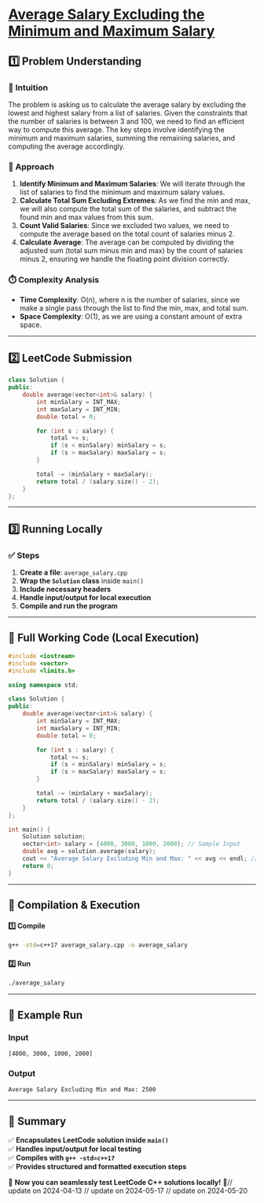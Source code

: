 # **[Average Salary Excluding the Minimum and Maximum Salary](https://leetcode.com/problems/average-salary-excluding-the-minimum-and-maximum-salary/description/)**  

## **1️⃣ Problem Understanding**  
### **📌 Intuition**  
The problem is asking us to calculate the average salary by excluding the lowest and highest salary from a list of salaries. Given the constraints that the number of salaries is between 3 and 100, we need to find an efficient way to compute this average. The key steps involve identifying the minimum and maximum salaries, summing the remaining salaries, and computing the average accordingly.

### **🚀 Approach**  
1. **Identify Minimum and Maximum Salaries**: We will iterate through the list of salaries to find the minimum and maximum salary values.
2. **Calculate Total Sum Excluding Extremes**: As we find the min and max, we will also compute the total sum of the salaries, and subtract the found min and max values from this sum.
3. **Count Valid Salaries**: Since we excluded two values, we need to compute the average based on the total count of salaries minus 2.
4. **Calculate Average**: The average can be computed by dividing the adjusted sum (total sum minus min and max) by the count of salaries minus 2, ensuring we handle the floating point division correctly.

### **⏱️ Complexity Analysis**  
- **Time Complexity**: O(n), where n is the number of salaries, since we make a single pass through the list to find the min, max, and total sum.
- **Space Complexity**: O(1), as we are using a constant amount of extra space.

---  

## **2️⃣ LeetCode Submission**  
```cpp
class Solution {
public:
    double average(vector<int>& salary) {
        int minSalary = INT_MAX;
        int maxSalary = INT_MIN;
        double total = 0;

        for (int s : salary) {
            total += s;
            if (s < minSalary) minSalary = s;
            if (s > maxSalary) maxSalary = s;
        }

        total -= (minSalary + maxSalary);
        return total / (salary.size() - 2);
    }
};  
```  

---  

## **3️⃣ Running Locally**  
### **✅ Steps**  
1. **Create a file**: `average_salary.cpp`  
2. **Wrap the `Solution` class** inside `main()`  
3. **Include necessary headers**  
4. **Handle input/output for local execution**  
5. **Compile and run the program**  

---  

## **📝 Full Working Code (Local Execution)**  
```cpp
#include <iostream>
#include <vector>
#include <limits.h>

using namespace std;

class Solution {
public:
    double average(vector<int>& salary) {
        int minSalary = INT_MAX;
        int maxSalary = INT_MIN;
        double total = 0;

        for (int s : salary) {
            total += s;
            if (s < minSalary) minSalary = s;
            if (s > maxSalary) maxSalary = s;
        }

        total -= (minSalary + maxSalary);
        return total / (salary.size() - 2);
    }
};

int main() {
    Solution solution;
    vector<int> salary = {4000, 3000, 1000, 2000}; // Sample Input
    double avg = solution.average(salary);
    cout << "Average Salary Excluding Min and Max: " << avg << endl; // Expected Output: 2500
    return 0;
}  
```  

---  

## **🔧 Compilation & Execution**  
#### **1️⃣ Compile**  
```bash
g++ -std=c++17 average_salary.cpp -o average_salary
```  

#### **2️⃣ Run**  
```bash
./average_salary
```  

---  

## **🎯 Example Run**  
### **Input**  
```
[4000, 3000, 1000, 2000]
```  
### **Output**  
```
Average Salary Excluding Min and Max: 2500
```  

---  

## **📌 Summary**  
✅ **Encapsulates LeetCode solution inside `main()`**  
✅ **Handles input/output for local testing**  
✅ **Compiles with `g++ -std=c++17`**  
✅ **Provides structured and formatted execution steps**  

🚀 **Now you can seamlessly test LeetCode C++ solutions locally!** 🚀// update on 2024-04-13
// update on 2024-05-17
// update on 2024-05-20
